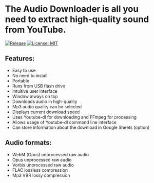 # The Audio Downloader is all you need to extract high-quality sound from YouTube.
[![Release](https://img.shields.io/github/release/ChrisKolan/audio-downloader.svg)](https://github.com/ChrisKolan/audio-downloader/releases/download/v1.0.0.190512/AudioDownloader.zip)
[![License: MIT](https://img.shields.io/badge/License-MIT-yellow.svg)](https://opensource.org/licenses/MIT) 
## Features:
* Easy to use
* No need to install
* Portable
* Runs from USB flash drive
* Intuitive user interface
* Window always on top
* Downloads audio in high-quality
* Mp3 audio quality can be selected
* Displays current download speed
* Uses Youtube-dl for downloading and FFmpeg for processing
* Allows usage of Youtube-dl command line interface
* Can store information about the download in Google Sheets (option)
## Audio formats:
* WebM (Opus) unprocessed raw audio
* Opus unprocessed raw audio
* Vorbis unprocessed raw audio
* FLAC lossless compression
* Mp3 VBR lossy compression
